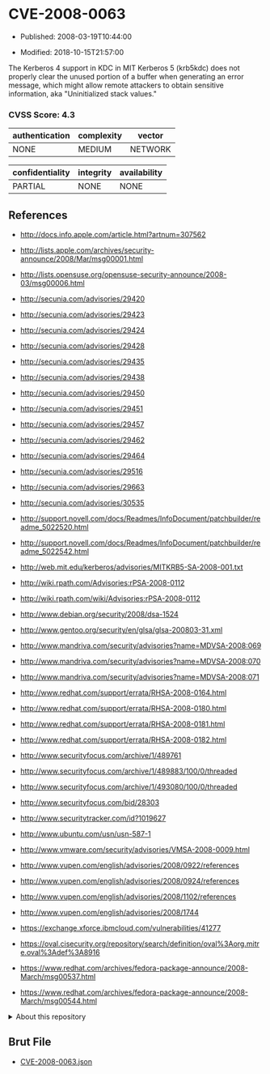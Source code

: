 # CVE-2008-0063

- Published: 2008-03-19T10:44:00

- Modified: 2018-10-15T21:57:00

The Kerberos 4 support in KDC in MIT Kerberos 5 (krb5kdc) does not properly clear the unused portion of a buffer when generating an error message, which might allow remote attackers to obtain sensitive information, aka "Uninitialized stack values."

### CVSS Score: **4.3**

| authentication | complexity | vector |
| --- | --- | --- |
| NONE | MEDIUM | NETWORK |

| confidentiality | integrity | availability |
| --- | --- | --- |
| PARTIAL | NONE | NONE |

## References

* http://docs.info.apple.com/article.html?artnum=307562

* http://lists.apple.com/archives/security-announce/2008/Mar/msg00001.html

* http://lists.opensuse.org/opensuse-security-announce/2008-03/msg00006.html

* http://secunia.com/advisories/29420

* http://secunia.com/advisories/29423

* http://secunia.com/advisories/29424

* http://secunia.com/advisories/29428

* http://secunia.com/advisories/29435

* http://secunia.com/advisories/29438

* http://secunia.com/advisories/29450

* http://secunia.com/advisories/29451

* http://secunia.com/advisories/29457

* http://secunia.com/advisories/29462

* http://secunia.com/advisories/29464

* http://secunia.com/advisories/29516

* http://secunia.com/advisories/29663

* http://secunia.com/advisories/30535

* http://support.novell.com/docs/Readmes/InfoDocument/patchbuilder/readme_5022520.html

* http://support.novell.com/docs/Readmes/InfoDocument/patchbuilder/readme_5022542.html

* http://web.mit.edu/kerberos/advisories/MITKRB5-SA-2008-001.txt

* http://wiki.rpath.com/Advisories:rPSA-2008-0112

* http://wiki.rpath.com/wiki/Advisories:rPSA-2008-0112

* http://www.debian.org/security/2008/dsa-1524

* http://www.gentoo.org/security/en/glsa/glsa-200803-31.xml

* http://www.mandriva.com/security/advisories?name=MDVSA-2008:069

* http://www.mandriva.com/security/advisories?name=MDVSA-2008:070

* http://www.mandriva.com/security/advisories?name=MDVSA-2008:071

* http://www.redhat.com/support/errata/RHSA-2008-0164.html

* http://www.redhat.com/support/errata/RHSA-2008-0180.html

* http://www.redhat.com/support/errata/RHSA-2008-0181.html

* http://www.redhat.com/support/errata/RHSA-2008-0182.html

* http://www.securityfocus.com/archive/1/489761

* http://www.securityfocus.com/archive/1/489883/100/0/threaded

* http://www.securityfocus.com/archive/1/493080/100/0/threaded

* http://www.securityfocus.com/bid/28303

* http://www.securitytracker.com/id?1019627

* http://www.ubuntu.com/usn/usn-587-1

* http://www.vmware.com/security/advisories/VMSA-2008-0009.html

* http://www.vupen.com/english/advisories/2008/0922/references

* http://www.vupen.com/english/advisories/2008/0924/references

* http://www.vupen.com/english/advisories/2008/1102/references

* http://www.vupen.com/english/advisories/2008/1744

* https://exchange.xforce.ibmcloud.com/vulnerabilities/41277

* https://oval.cisecurity.org/repository/search/definition/oval%3Aorg.mitre.oval%3Adef%3A8916

* https://www.redhat.com/archives/fedora-package-announce/2008-March/msg00537.html

* https://www.redhat.com/archives/fedora-package-announce/2008-March/msg00544.html

<details>
<summary>About this repository</summary> 

  This repository is part of the project [Live Hack CVE](https://github.com/Live-Hack-CVE). Main website can be found [www.live-hack.org](https://www.live-hack.org) 
  
  Made by [Sn0wAlice](https://github.com/Sn0wAlice) for the people that care about security and need to have a feed of the latest CVEs. Hope you enjoy it, don't forget to star the repo and follow me on [Twitter](https://twitter.com/Sn0wAlice) and [Github](https://github.com/Sn0wAlice). And that is my [personnal website](https://www.alice-snow.me/)

  - [Home Page](https://github.com/Live-Hack-CVE)
  - [Framework](https://github.com/Live-Hack-CVE/cve-framework)
  - [CVE database](https://github.com/Live-Hack-CVE/full_database)
  - [Changelog](https://github.com/Live-Hack-CVE/Changelog)
</details>

## Brut File

* [CVE-2008-0063.json](https://raw.githubusercontent.com/Live-Hack-CVE/full_database/main/cves/2008/CVE-2008-0063.json)


